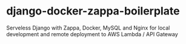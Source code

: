 # django-docker-zappa-boilerplate
Serveless Django with Zappa, Docker, MySQL and Nginx for local development and remote deployment to AWS Lambda / API Gateway
